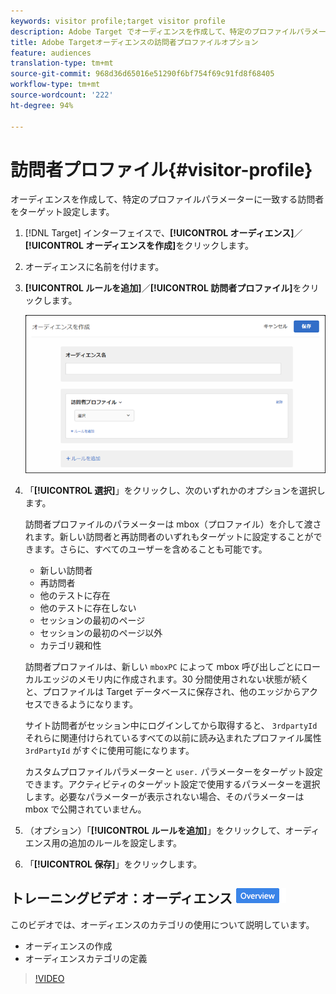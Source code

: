```yaml
---
keywords: visitor profile;target visitor profile
description: Adobe Target でオーディエンスを作成して、特定のプロファイルパラメーターに一致する訪問者をターゲット設定します。
title: Adobe Targetオーディエンスの訪問者プロファイルオプション
feature: audiences
translation-type: tm+mt
source-git-commit: 968d36d65016e51290f6bf754f69c91fd8f68405
workflow-type: tm+mt
source-wordcount: '222'
ht-degree: 94%

---
```



# 訪問者プロファイル{#visitor-profile}

オーディエンスを作成して、特定のプロファイルパラメーターに一致する訪問者をターゲット設定します。

1. [!DNL Target] インターフェイスで、**[!UICONTROL オーディエンス]**／**[!UICONTROL オーディエンスを作成]**&#x200B;をクリックします。
1. オーディエンスに名前を付けます。
1. **[!UICONTROL ルールを追加]**／**[!UICONTROL 訪問者プロファイル]**&#x200B;をクリックします。

   ![](assets/target_visitor_profile.png)

1. 「**[!UICONTROL 選択]**」をクリックし、次のいずれかのオプションを選択します。

   訪問者プロファイルのパラメーターは mbox（プロファイル）を介して渡されます。新しい訪問者と再訪問者のいずれもターゲットに設定することができます。さらに、すべてのユーザーを含めることも可能です。

   * 新しい訪問者
   * 再訪問者
   * 他のテストに存在
   * 他のテストに存在しない
   * セッションの最初のページ
   * セッションの最初のページ以外
   * カテゴリ親和性

   訪問者プロファイルは、新しい `mboxPC` によって mbox 呼び出しごとにローカルエッジのメモリ内に作成されます。30 分間使用されない状態が続くと、プロファイルは Target データベースに保存され、他のエッジからアクセスできるようになります。

   サイト訪問者がセッション中にログインしてから取得すると、 `3rdpartyId` それらに関連付けられているすべての以前に読み込まれたプロファイル属性 `3rdPartyId` がすぐに使用可能になります。

   カスタムプロファイルパラメーターと `user.` パラメーターをターゲット設定できます。アクティビティのターゲット設定で使用するパラメーターを選択します。必要なパラメーターが表示されない場合、そのパラメーターは mbox で公開されていません。

1. （オプション）「**[!UICONTROL ルールを追加]**」をクリックして、オーディエンス用の追加のルールを設定します。
1. 「**[!UICONTROL 保存]**」をクリックします。

## トレーニングビデオ：オーディエンス ![概要バッジの作成](/help/assets/overview.png)

このビデオでは、オーディエンスのカテゴリの使用について説明しています。

* オーディエンスの作成
* オーディエンスカテゴリの定義

>[!VIDEO](https://video.tv.adobe.com/v/17392)
